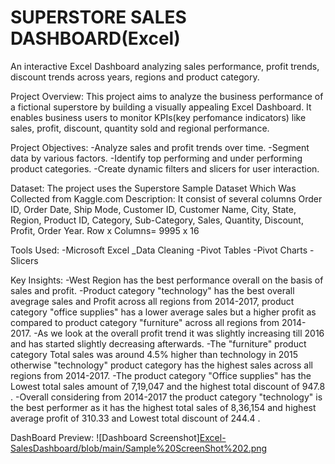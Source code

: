 # SUPERSTORE SALES DASHBOARD(Excel)
An interactive Excel Dashboard analyzing sales performance, profit trends, discount trends across years, regions and product category.

Project Overview:
This project aims to analyze the business performance of a fictional superstore by building a visually appealing Excel Dashboard. It enables business users to monitor KPIs(key perfomance indicators) like sales, profit, discount, quantity sold and regional performance.

Project Objectives: 
-Analyze sales and profit trends over time.
-Segment data by various factors.
-Identify top performing and under performing product categories.
-Create dynamic filters and slicers for user interaction.

Dataset:
The project uses the Superstore Sample Dataset Which Was Collected from Kaggle.com 
Description: It consist of several columns Order ID, Order Date,	Ship Mode, Customer ID,	Customer Name,	City,	State,	Region,	Product ID,	Category,	Sub-Category,	Sales,	Quantity,	Discount,	Profit,	Order Year.
Row x Columns= 9995 x 16

Tools Used:
-Microsoft Excel
_Data Cleaning
-Pivot Tables
-Pivot Charts
-Slicers

Key Insights:
-West Region has the best performance overall on the basis of sales and profit.
-Product category "technology" has the best overall avegrage sales and Profit across all regions from 2014-2017,
product category "office supplies" has a lower average sales but a higher profit as compared to product category "furniture" across all regions from 2014-2017.
-As we look at the overall profit trend it was slightly increasing  till 2016 and has started slightly decreasing afterwards.
-The "furniture" product category Total sales was around 4.5% higher than technology in 2015 otherwise "technology" product category has the highest sales across all regions from 2014-2017.
-The product category "Office supplies" has the Lowest total sales amount of 7,19,047 and the highest total discount of 947.8 .
-Overall considering from 2014-2017 the product category "technology" is the best performer as it has the highest total sales of 8,36,154 and highest average profit of 310.33 and Lowest total discount of 244.4 .

DashBoard Preview:
![Dashboard Screenshot][Excel-SalesDashboard/blob/main/Sample%20ScreenShot%202.png](https://github.com/harsh-dataportfolio/Excel-SalesDashboard/blob/main/Sample%20ScreenShot%202.png)

